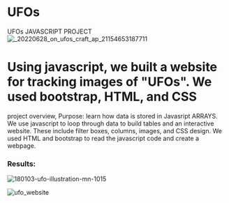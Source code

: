 # UFOs
UFOs
JAVASCRIPT PROJECT  
![_20220628_on_ufos_craft_ap_21154653187711](https://user-images.githubusercontent.com/100965117/185159157-ac22bb78-4198-4ba5-b8a7-0e0defc3e388.jpg)


# Using javascript, we built a website for tracking images of "UFOs". We used bootstrap, HTML, and CSS

project overview,
Purpose: learn how data is stored in Javasript ARRAYS. We use javascript to loop through data to build tables and an interactive website. These include filter boxes, columns, images, and CSS design. We used HTML and bootstrap to read the javascript code and create a webpage.

### Results:



![180103-ufo-illustration-mn-1015](https://user-images.githubusercontent.com/100965117/185159241-d03464ad-1036-4813-9bae-d1cfaf97fe67.jpg)


![ufo_website](https://user-images.githubusercontent.com/100965117/185159886-031e0911-4e79-41fb-bebe-85d933121efa.png)

